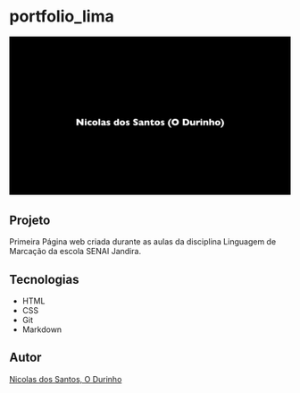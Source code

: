 # portfolio_lima

![](./print.png)

## Projeto

Primeira Página web criada durante as aulas da disciplina Linguagem de Marcação da escola SENAI Jandira.

## Tecnologias 
* HTML
* CSS
* Git
* Markdown

## Autor
[Nicolas dos Santos, O Durinho]()